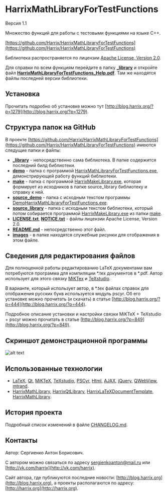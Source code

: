 HarrixMathLibraryForTestFunctions
=================================================

Версия 1.1

Множество функций для работы с тестовыми функциями на языке C++.

[https://github.com/Harrix/HarrixMathLibraryForTestFunctions](https://github.com/Harrix/HarrixMathLibraryForTestFunctions)

Библиотека распространяется по лицензии [Apache License, Version 2.0](https://github.com/Harrix/HarrixMathLibraryForTestFunctions/blob/master/LICENSE.txt).

Для справки по всем функциям перейдите в папку [**_library**](https://github.com/Harrix/HarrixMathLibraryForTestFunctions/blob/master/_library) и откройте файл [**HarrixMathLibraryForTestFunctions_Help.pdf**](https://github.com/Harrix/HarrixMathLibraryForTestFunctions/blob/master/_library/HarrixMathLibraryForTestFunctions_Help.pdf). Там же находятся файлы последней версии библиотеки.

Установка
---------

Прочитать подробно об установке можно тут [http://blog.harrix.org/?p=1279](http://blog.harrix.org/?p=1279).

Структура папок на GitHub
-------------------------

В проекте [https://github.com/Harrix/HarrixMathLibraryForTestFunctions](https://github.com/Harrix/HarrixMathLibraryForTestFunctions) имеются следущие папки и файлы:

 * [**_library**](https://github.com/Harrix/HarrixMathLibraryForTestFunctions/blob/master/_library) - непосредственно сама библиотека. В папке содержится последний билд библиотеки.
 * [**demo**](https://github.com/Harrix/HarrixMathLibraryForTestFunctions/blob/master/demo) - папка с программой [HarrixMathLibraryForTestFunctions.exe](https://github.com/Harrix/HarrixMathLibraryForTestFunctions/blob/master/demo/HarrixMathLibraryForTestFunctions.exe), демонстрирующей работу функций библиотеки.
 * [**make**](https://github.com/Harrix/HarrixMathLibraryForTestFunctions/blob/master/make) - папка с программой [HarrixMakeLibrary.exe](https://github.com/Harrix/HarrixMathLibraryForTestFunctions/blob/master/make/HarrixMakeLibrary.exe), которая формирует из исходников в папке source_library библиотеку и справку к ней.
 * [**source_demo**](https://github.com/Harrix/HarrixMathLibraryForTestFunctions/blob/master/source_demo) - папка с исходным текстом программы [DemoHarrixMathLibraryForTestFunctions.exe](https://github.com/Harrix/HarrixMathLibraryForTestFunctions/blob/master/demo/HarrixMathLibraryForTestFunctions.exe).
 * [**source_library**](https://github.com/Harrix/HarrixMathLibraryForTestFunctions/blob/master/source_library) - папка с исходным текстом библиотеки, который потом собирается программой [HarrixMakeLibrary.exe](https://github.com/Harrix/HarrixMathLibraryForTestFunctions/blob/master/make/HarrixMakeLibrary.exe) из папки [make](https://github.com/Harrix/HarrixMathLibraryForTestFunctions/blob/master/make).
 * [**LICENSE.txt**](https://github.com/Harrix/HarrixMathLibraryForTestFunctions/blob/master/LICENSE.txt), [**NOTICE.txt**](https://github.com/Harrix/HarrixMathLibraryForTestFunctions/blob/master/NOTICE.txt) - файлы лицензии Apache License, Version 2.0.
 * [**README.md**](https://github.com/Harrix/HarrixMathLibraryForTestFunctions/blob/master/README.md) - непосредственно этот файл.
 * [**images**](https://github.com/Harrix/HarrixMathLibraryForTestFunctions/blob/master/images) - в папке находятся служебные рисунки для отображения в этом файле.
 
Сведения для редактирования файлов
----------------------------------

Для полноценной работы редактированию LaTeX документами вам потребуются программа для компиляции \*.tex документов в \*.pdf. Автор использует для этого связку [MiKTex](http://www.miktex.org/) и [TeXstudio](http://texstudio.sourceforge.net/). 

В варианте, который использует автор, в \*.tex файлах справок для отображения русских букв используется модуль pscyr. Об его установке можно прочитать (и скачать) в статье [http://blog.harrix.org/?p=444](http://blog.harrix.org/?p=444).

Подробное описание установки и настройки связки MiKTeX + TeXstudio + pscyr можно прочитать в статье [http://blog.harrix.org/?p=849](http://blog.harrix.org/?p=849).

Скриншот демонстрационной программы
------------------------------------

![alt text](https://raw.github.com/Harrix/HarrixMathLibraryForTestFunctions/master/images/demo.png "Пример работы программы демонстрации")

Использованные технологии
-------------------------

- [LaTeX](http://ru.wikipedia.org/wiki/LaTeX), [Qt](http://qt-project.org/), [MiKTeX](http://miktex.org/), [TeXstudio](http://texstudio.sourceforge.net/), [PSCyr]([http://blog.harrix.org/?p=444](http://blog.harrix.org/?p=444)), [Html](http://ru.wikipedia.org/wiki/HTML), [AJAX](http://ru.wikipedia.org/wiki/AJAX), [jQuery](http://jquery.com/), [QWebView](http://qt-project.org/doc/qt-5/qwebview.html), [mtrand](http://www.bedaux.net/mtrand/).
- [HarrixMathLibrary](https://github.com/Harrix/HarrixMathLibrary), [HarrixQtLibrary](https://github.com/Harrix/HarrixQtLibrary), [HarrixLaTeXDocumentTemplate](https://github.com/Harrix/HarrixMakeLibrary), [HarrixMathLibrary](https://github.com/Harrix/HarrixMakeLibrary).
 
История проекта
---------------

Подробный список изменений в файле [CHANGELOG.md](https://github.com/Harrix/HarrixMathLibraryForTestFunctions/blob/master/CHANGELOG.md).

Контакты
--------

Автор: Сергиенко Антон Борисович.

С автором можно связаться по адресу [sergienkoanton@mail.ru](mailto:sergienkoanton@mail.ru) или  [http://vk.com/harrix](http://vk.com/harrix).

Сайт автора, где публикуются последние новости: [http://blog.harrix.org](http://blog.harrix.org), а проекты располагаются по адресу: [http://harrix.org](http://harrix.org).
